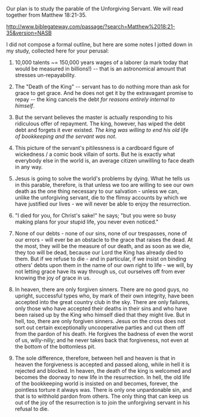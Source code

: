 Our plan is to study the parable of the Unforgiving Servant. We will read together from Matthew 18:21-35.

http://www.biblegateway.com/passage/?search=Matthew%2018:21-35&version=NASB

I did not compose a formal outline, but here are some notes I jotted down in my study, collected here for your perusal:

1. 10,000 talents ~= 150,000 years wages of a laborer (a mark today that would be measured in billions!) -- that is an astronomical amount that stresses un-repayability. 

2. The "Death of the King" -- servant has to do nothing more than ask for grace to get grace. And he does not get it by the extravagant promise to repay -- the king cancels the debt *for reasons entirely internal to himself*.

3. But the servant believes the master is actually responding to his ridiculous offer of repayment. The king, however, has wiped the debt debt and forgets it ever existed. *The king was willing to end his old life of bookkeeping and the servant was not*.

4. This picture of the servant's pitilessness is a cardboard figure of wickedness / a comic book villain of sorts. But he is exactly what everybody else in the world is, an average citizen unwilling to face death in any way.

5. Jesus is going to solve the world's problems by dying. What he tells us in this parable, therefore, is that unless we too are willing to see our own death as the one thing necessary to our salvation - unless we can, unlike the unforgiving servant, die to the flimsy accounts by which we have justified our lives - we will never be able to enjoy the resurrection.

6. "I died for you, for Christ's sake!" he says; "but you were so busy making plans for your stupid life, you never even noticed."

7. None of our debts - none of our sins, none of our trespasses, none of our errors - will ever be an obstacle to the grace that raises the dead. At the most, they will be the measure of our death, and as soon as we die, they too will be dead, because our Lord the King has already died to them. But if we refuse to die - and in particular, if we insist on binding others' debts upon them in the name of our own right to life - we will, by not letting grace have its way through us, cut ourselves off from ever knowing the joy of grace in us. 

8. In heaven, there are only forgiven sinners. There are no good guys, no upright, successful types who, by mark of their own integrity, have been accepted into the great country club in the sky. There are only failures, only those who have accepted their deaths in their sins and who have been raised up by the King who himself died that they might live. But in hell, too, there are only forgiven sinners. Jesus on the cross does not sort out certain exceptionally uncooperative parties and cut them off from the pardon of his death. He forgives the badness of even the worst of us, willy-nilly; and he never takes back that forgiveness, not even at the bottom of the bottomless pit.

9. The sole difference, therefore, between hell and heaven is that in heaven the forgiveness is accepted and passed along, while in hell it is rejected and blocked. In heaven, the death of the king is welcomed and becomes the doorway to new life in the resurrection. In hell, the old life of the bookkeeping world is insisted on and becomes, forever, the pointless torture it always was. There is only one unpardonable sin, and that is to withhold pardon from others. The only thing that can keep us out of the joy of the resurrection is to join the unforgiving servant in his refusal to die.
